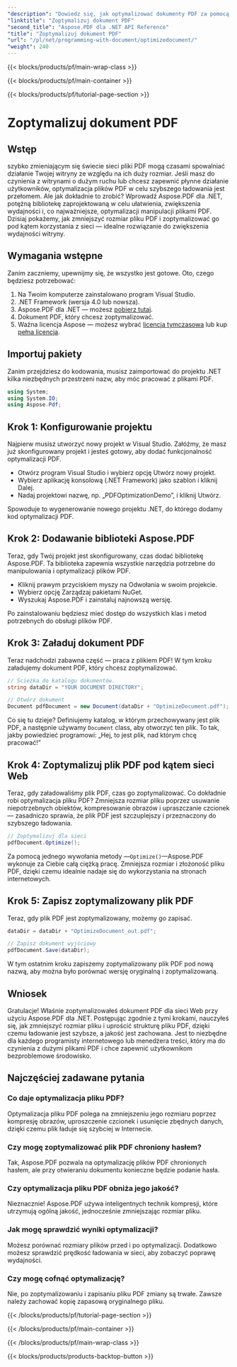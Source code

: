 ```yaml
---
"description": "Dowiedz się, jak optymalizować dokumenty PDF za pomocą Aspose.PDF dla .NET dzięki naszemu przewodnikowi krok po kroku. Zwiększ wydajność sieci, zmniejszając rozmiar pliku i jego złożoność."
"linktitle": "Zoptymalizuj dokument PDF"
"second_title": "Aspose.PDF dla .NET API Reference"
"title": "Zoptymalizuj dokument PDF"
"url": "/pl/net/programming-with-document/optimizedocument/"
"weight": 240
---
```


{{< blocks/products/pf/main-wrap-class >}}

{{< blocks/products/pf/main-container >}}

{{< blocks/products/pf/tutorial-page-section >}}

# Zoptymalizuj dokument PDF

## Wstęp

szybko zmieniającym się świecie sieci pliki PDF mogą czasami spowalniać działanie Twojej witryny ze względu na ich duży rozmiar. Jeśli masz do czynienia z witrynami o dużym ruchu lub chcesz zapewnić płynne działanie użytkowników, optymalizacja plików PDF w celu szybszego ładowania jest przełomem. Ale jak dokładnie to zrobić? Wprowadź Aspose.PDF dla .NET, potężną bibliotekę zaprojektowaną w celu ułatwienia, zwiększenia wydajności i, co najważniejsze, optymalizacji manipulacji plikami PDF. Dzisiaj pokażemy, jak zmniejszyć rozmiar pliku PDF i zoptymalizować go pod kątem korzystania z sieci — idealne rozwiązanie do zwiększenia wydajności witryny.

## Wymagania wstępne

Zanim zaczniemy, upewnijmy się, że wszystko jest gotowe. Oto, czego będziesz potrzebować:

1. Na Twoim komputerze zainstalowano program Visual Studio.
2. .NET Framework (wersja 4.0 lub nowsza).
3. Aspose.PDF dla .NET — możesz [pobierz tutaj](https://releases.aspose.com/pdf/net/).
4. Dokument PDF, który chcesz zoptymalizować.
5. Ważna licencja Aspose — możesz wybrać [licencja tymczasowa](https://purchase.aspose.com/temporary-license/) lub kup [pełna licencja](https://purchase.aspose.com/buy).

## Importuj pakiety

Zanim przejdziesz do kodowania, musisz zaimportować do projektu .NET kilka niezbędnych przestrzeni nazw, aby móc pracować z plikami PDF.

```csharp
using System;
using System.IO;
using Aspose.Pdf;
```

## Krok 1: Konfigurowanie projektu

Najpierw musisz utworzyć nowy projekt w Visual Studio. Załóżmy, że masz już skonfigurowany projekt i jesteś gotowy, aby dodać funkcjonalność optymalizacji PDF.

- Otwórz program Visual Studio i wybierz opcję Utwórz nowy projekt.
- Wybierz aplikację konsolową (.NET Framework) jako szablon i kliknij Dalej.
- Nadaj projektowi nazwę, np. „PDFOptimizationDemo”, i kliknij Utwórz.

Spowoduje to wygenerowanie nowego projektu .NET, do którego dodamy kod optymalizacji PDF.

## Krok 2: Dodawanie biblioteki Aspose.PDF

Teraz, gdy Twój projekt jest skonfigurowany, czas dodać bibliotekę Aspose.PDF. Ta biblioteka zapewnia wszystkie narzędzia potrzebne do manipulowania i optymalizacji plików PDF. 

- Kliknij prawym przyciskiem myszy na Odwołania w swoim projekcie.
- Wybierz opcję Zarządzaj pakietami NuGet.
- Wyszukaj Aspose.PDF i zainstaluj najnowszą wersję.

Po zainstalowaniu będziesz mieć dostęp do wszystkich klas i metod potrzebnych do obsługi plików PDF.

## Krok 3: Załaduj dokument PDF

Teraz nadchodzi zabawna część — praca z plikiem PDF! W tym kroku załadujemy dokument PDF, który chcesz zoptymalizować.

```csharp
// Ścieżka do katalogu dokumentów.
string dataDir = "YOUR DOCUMENT DIRECTORY";

// Otwórz dokument
Document pdfDocument = new Document(dataDir + "OptimizeDocument.pdf");
```

Co się tu dzieje? Definiujemy katalog, w którym przechowywany jest plik PDF, a następnie używamy `Document` class, aby otworzyć ten plik. To tak, jakby powiedzieć programowi: „Hej, to jest plik, nad którym chcę pracować!”

## Krok 4: Zoptymalizuj plik PDF pod kątem sieci Web

Teraz, gdy załadowaliśmy plik PDF, czas go zoptymalizować. Co dokładnie robi optymalizacja pliku PDF? Zmniejsza rozmiar pliku poprzez usuwanie niepotrzebnych obiektów, kompresowanie obrazów i upraszczanie czcionek — zasadniczo sprawia, że plik PDF jest szczuplejszy i przeznaczony do szybszego ładowania.

```csharp
// Zoptymalizuj dla sieci
pdfDocument.Optimize();
```

Za pomocą jednego wywołania metody —`Optimize()`—Aspose.PDF wykonuje za Ciebie całą ciężką pracę. Zmniejsza rozmiar i złożoność pliku PDF, dzięki czemu idealnie nadaje się do wykorzystania na stronach internetowych.

## Krok 5: Zapisz zoptymalizowany plik PDF

Teraz, gdy plik PDF jest zoptymalizowany, możemy go zapisać.

```csharp
dataDir = dataDir + "OptimizeDocument_out.pdf";

// Zapisz dokument wyjściowy
pdfDocument.Save(dataDir);
```

W tym ostatnim kroku zapiszemy zoptymalizowany plik PDF pod nową nazwą, aby można było porównać wersję oryginalną i zoptymalizowaną.

## Wniosek

Gratulacje! Właśnie zoptymalizowałeś dokument PDF dla sieci Web przy użyciu Aspose.PDF dla .NET. Postępując zgodnie z tymi krokami, nauczyłeś się, jak zmniejszyć rozmiar pliku i uprościć strukturę pliku PDF, dzięki czemu ładowanie jest szybsze, a jakość jest zachowana. Jest to niezbędne dla każdego programisty internetowego lub menedżera treści, który ma do czynienia z dużymi plikami PDF i chce zapewnić użytkownikom bezproblemowe środowisko.

## Najczęściej zadawane pytania

### Co daje optymalizacja pliku PDF?
Optymalizacja pliku PDF polega na zmniejszeniu jego rozmiaru poprzez kompresję obrazów, uproszczenie czcionek i usunięcie zbędnych danych, dzięki czemu plik ładuje się szybciej w Internecie.

### Czy mogę zoptymalizować plik PDF chroniony hasłem?
Tak, Aspose.PDF pozwala na optymalizację plików PDF chronionych hasłem, ale przy otwieraniu dokumentu konieczne będzie podanie hasła.

### Czy optymalizacja pliku PDF obniża jego jakość?
Nieznacznie! Aspose.PDF używa inteligentnych technik kompresji, które utrzymują ogólną jakość, jednocześnie zmniejszając rozmiar pliku.

### Jak mogę sprawdzić wyniki optymalizacji?
Możesz porównać rozmiary plików przed i po optymalizacji. Dodatkowo możesz sprawdzić prędkość ładowania w sieci, aby zobaczyć poprawę wydajności.

### Czy mogę cofnąć optymalizację?
Nie, po zoptymalizowaniu i zapisaniu pliku PDF zmiany są trwałe. Zawsze należy zachować kopię zapasową oryginalnego pliku.

{{< /blocks/products/pf/tutorial-page-section >}}

{{< /blocks/products/pf/main-container >}}

{{< /blocks/products/pf/main-wrap-class >}}

{{< blocks/products/products-backtop-button >}}